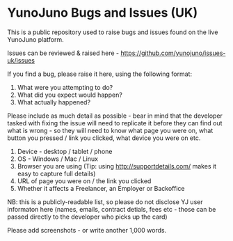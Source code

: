 # YunoJuno Bugs and Issues (UK)

This is a public repository used to raise bugs and issues found on the live YunoJuno platform.

Issues can be reviewed & raised here - https://github.com/yunojuno/issues-uk/issues

If you find a bug, please raise it here, using the following format:

1. What were you attempting to do?
2. What did you expect would happen?
3. What actually happened?

Please include as much detail as possible - bear in mind that the developer tasked with fixing the issue will need to replicate it before they can find out what is wrong - so they will need to know what page you were on, what button you pressed / link you clicked, what device you were on etc.

1. Device - desktop / tablet / phone
2. OS - Windows / Mac / Linux
3. Browser you are using (Tip: using http://supportdetails.com/ makes it easy to capture full details)
4. URL of page you were on / the link you clicked
5. Whether it affects a Freelancer, an Employer or Backoffice 

NB: this is a publicly-readable list, so please do not disclose YJ user informaton here (names, emails, contract detials, fees etc - those can be passed directly to the developer who picks up the card)

Please add screenshots - or write another 1,000 words.

